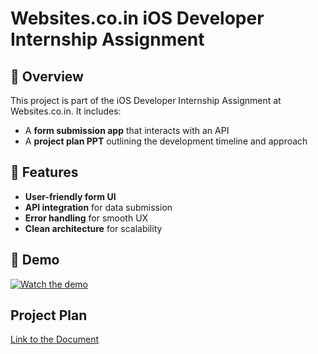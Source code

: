 # Websites.co.in iOS Developer Internship Assignment  

## 📌 Overview  
This project is part of the iOS Developer Internship Assignment at Websites.co.in. It includes:  
- A **form submission app** that interacts with an API  
- A **project plan PPT** outlining the development timeline and approach  

## 🚀 Features  
- **User-friendly form UI**  
- **API integration** for data submission  
- **Error handling** for smooth UX
- **Clean architecture** for scalability

## 🎥 Demo  
[![Watch the demo](https://img.youtube.com/vi/BUyHr9bavDE/0.jpg)](https://www.youtube.com/watch?v=BUyHr9bavDE) 

## Project Plan

[Link to the Document](https://docs.google.com/presentation/d/1lB1mxHiBQN0AnXXZxokRICl0BaoxDgVGMiZDwEooj6o/edit?usp=sharing)
